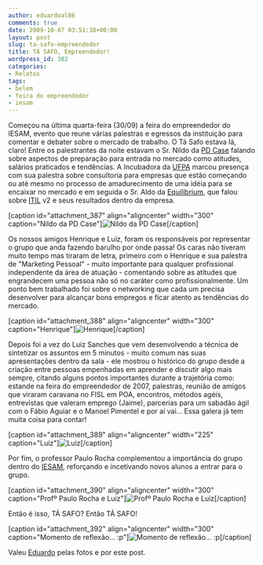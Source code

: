 ```yaml
---
author: eduardoal86
comments: true
date: 2009-10-07 03:51:38+00:00
layout: post
slug: ta-safo-empreendedor
title: TÁ SAFO, Empreendedor!
wordpress_id: 382
categories:
- Relatos
tags:
- belem
- feira do empreendedor
- iesam
---
```


Começou na última quarta-feira (30/09) a feira do empreendedor do IESAM, evento que reune várias palestras e egressos da instituição para comentar e debater sobre o mercado de trabalho. O Tá Safo estava lá, claro! Entre os palestrantes da noite estavam o Sr. Nildo da [PD Case](http://www.pdcase.com/site/) falando sobre aspectos de preparação para entrada no mercado como atitudes, salários praticados e tendências. A Incubadora da [UFPA](http://www.ufpa.br/) marcou presença com sua palestra sobre consultoria para empresas que estão começando ou até mesmo no processo de amadurecimento de uma idéia para se encaixar no mercado e em seguida o Sr. Aldo da [Equilibrium](http://www.equilibriumweb.com/), que falou sobre [ITIL](http://pt.wikipedia.org/wiki/Information_Technology_Infrastructure_Library) v2 e seus resultados dentro da empresa.<!-- more -->

[caption id="attachment_387" align="aligncenter" width="300" caption="Nildo da PD Case"]![Nildo da PD Case](http://tasafo.files.wordpress.com/2009/10/30092009132.jpg?w=300)[/caption]

Os nossos amigos Henrique e Luiz, foram os responsáveis por representar o grupo que anda fazendo barulho por onde passa! Os caras não tiveram muito tempo mas tiraram de letra, primeiro com o Henrique e sua palestra de "Marketing Pessoal" - muito importante para qualquer profissional independente da área de atuação - comentando sobre as atitudes que engrandecem uma pessoa não só no caráter como profissionalmente. Um ponto bem trabalhado foi sobre o networking que cada um precisa desenvolver para alcançar bons empregos e ficar atento as tendências do mercado.

[caption id="attachment_388" align="aligncenter" width="300" caption="Henrique"]![Henrique](http://tasafo.files.wordpress.com/2009/10/30092009136.jpg?w=300)[/caption]

Depois foi a vez do Luiz Sanches que vem desenvolvendo a técnica de sintetizar os assuntos em 5 minutos - muito comum nas suas apresentações dentro da sala - ele mostrou o histórico do grupo desde a criação entre pessoas empenhadas em aprender e discutir algo mais sempre, citando alguns pontos importantes durante a trajetória como: estande na feira do empreendedor de 2007, palestras, reunião de amigos que viraram caravana no FISL em POA, encontros, métodos agéis, entrevistas que valeram emprego (Jaime), parcerias para um sabadão ágil com o Fábio Aguiar e o Manoel Pimentel e por aí vai... Essa galera já tem muita coisa para contar!

[caption id="attachment_389" align="aligncenter" width="225" caption="Luiz"]![Luiz](http://tasafo.files.wordpress.com/2009/10/30092009166.jpg?w=225)[/caption]

Por fim, o professor Paulo Rocha complementou a importância do grupo dentro do [IESAM](http://www.iesam-pa.edu.br/), reforçando e incetivando novos alunos a entrar para o grupo.

[caption id="attachment_390" align="aligncenter" width="300" caption="Profº Paulo Rocha e Luiz"]![Profº Paulo Rocha e Luiz](http://tasafo.files.wordpress.com/2009/10/30092009169.jpg?w=300)[/caption]

Então é isso, TÁ SAFO? Então TÁ SAFO!

[caption id="attachment_392" align="aligncenter" width="300" caption="Momento de reflexão... :p"]![Momento de reflexão... :p](http://tasafo.files.wordpress.com/2009/10/30092009164.jpg?w=300)[/caption]

Valeu [Eduardo](http://osinformais.wordpress.com/) pelas fotos e por este post.
